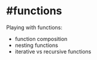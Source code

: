 #functions
=========

Playing with functions:
- function composition
- nesting functions
- iterative vs recursive functions
